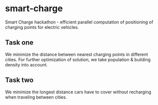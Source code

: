 # smart-charge
Smart Charge hackathon - efficient parallel computation of positioning of charging points for electric vehicles.
## Task one
We minimize the distance between nearest charging points in different cities.
For further optimization of solution, we take population & building density into account.
## Task two
We minimize the longest distance cars have to cover without recharging when traveling between cities.
